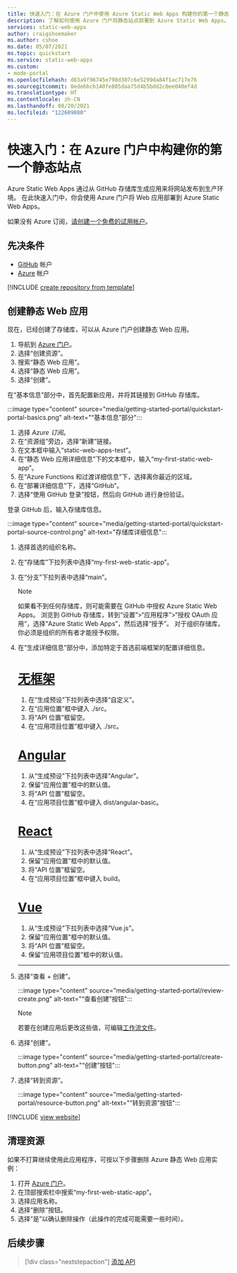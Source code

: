 ```yaml
---
title: 快速入门：在 Azure 门户中使用 Azure Static Web Apps 构建你的第一个静态 Web 应用
description: 了解如何使用 Azure 门户将静态站点部署到 Azure Static Web Apps。
services: static-web-apps
author: craigshoemaker
ms.author: cshoe
ms.date: 05/07/2021
ms.topic: quickstart
ms.service: static-web-apps
ms.custom:
- mode-portal
ms.openlocfilehash: d83a9f96745e798d307c6e5299da84f1ac717e76
ms.sourcegitcommit: 0ede6bcb140fe805daa75d4b5bdd2c0ee040ef4d
ms.translationtype: HT
ms.contentlocale: zh-CN
ms.lasthandoff: 08/20/2021
ms.locfileid: "122609080"
---
```

# <a name="quickstart-building-your-first-static-site-in-the-azure-portal"></a>快速入门：在 Azure 门户中构建你的第一个静态站点

Azure Static Web Apps 通过从 GitHub 存储库生成应用来将网站发布到生产环境。 在此快速入门中，你会使用 Azure 门户将 Web 应用部署到 Azure Static Web Apps。

如果没有 Azure 订阅，[请创建一个免费的试用帐户](https://azure.microsoft.com/free)。

## <a name="prerequisites"></a>先决条件

- [GitHub](https://github.com) 帐户
- [Azure](https://portal.azure.com) 帐户

[!INCLUDE [create repository from template](../../includes/static-web-apps-get-started-create-repo.md)]

## <a name="create-a-static-web-app"></a>创建静态 Web 应用

现在，已经创建了存储库，可以从 Azure 门户创建静态 Web 应用。

1. 导航到 [Azure 门户](https://portal.azure.com)。
1. 选择“创建资源”。
1. 搜索“静态 Web 应用”。
1. 选择“静态 Web 应用”。
1. 选择“创建”。

在“基本信息”部分中，首先配置新应用，并将其链接到 GitHub 存储库。

:::image type="content" source="media/getting-started-portal/quickstart-portal-basics.png" alt-text="“基本信息”部分":::

1. 选择 _Azure 订阅_。
1. 在“资源组”旁边，选择“新建”链接。
1. 在文本框中输入“static-web-apps-test”。
1. 在“静态 Web 应用详细信息”下的文本框中，输入“my-first-static-web-app”。
1. 在“Azure Functions 和过渡详细信息”下，选择离你最近的区域。
1. 在“部署详细信息”下，选择“GitHub”。
1. 选择“使用 GitHub 登录”按钮，然后向 GitHub 进行身份验证。

登录 GitHub 后，输入存储库信息。

:::image type="content" source="media/getting-started-portal/quickstart-portal-source-control.png" alt-text="存储库详细信息":::

1. 选择首选的组织名称。
1. 在“存储库”下拉列表中选择“my-first-web-static-app”。
1. 在“分支”下拉列表中选择“main”。

   > [!NOTE]
   > 如果看不到任何存储库，则可能需要在 GitHub 中授权 Azure Static Web Apps。 浏览到 GitHub 存储库，转到“设置”>“应用程序”>“授权 OAuth 应用”，选择“Azure Static Web Apps”，然后选择“授予”。 对于组织存储库，你必须是组织的所有者才能授予权限。

1. 在“生成详细信息”部分中，添加特定于首选前端框架的配置详细信息。

    # <a name="no-framework"></a>[无框架](#tab/vanilla-javascript)

    1. 在“生成预设”下拉列表中选择“自定义”。
    1. 在“应用位置”框中键入 ./src。
    1. 将“API 位置”框留空。
    1. 在“应用项目位置”框中键入 ./src。

    # <a name="angular"></a>[Angular](#tab/angular)

    1. 从“生成预设”下拉列表中选择“Angular”。
    1. 保留“应用位置”框中的默认值。
    1. 将“API 位置”框留空。
    1. 在“应用项目位置”框中键入 dist/angular-basic。

    # <a name="react"></a>[React](#tab/react)

    1. 从“生成预设”下拉列表中选择“React”。
    1. 保留“应用位置”框中的默认值。
    1. 将“API 位置”框留空。
    1. 在“应用项目位置”框中键入 build。

    # <a name="vue"></a>[Vue](#tab/vue)

    1. 从“生成预设”下拉列表中选择“Vue.js”。
    1. 保留“应用位置”框中的默认值。
    1. 将“API 位置”框留空。
    1. 保留“应用项目位置”框中的默认值。

    ---

1. 选择“查看 + 创建”。

    :::image type="content" source="media/getting-started-portal/review-create.png" alt-text="“查看创建”按钮":::

    > [!NOTE]
    > 若要在创建应用后更改这些值，可编辑[工作流文件](github-actions-workflow.md)。

1. 选择“创建”。

    :::image type="content" source="media/getting-started-portal/create-button.png" alt-text="“创建”按钮":::

1. 选择“转到资源”。

    :::image type="content" source="media/getting-started-portal/resource-button.png" alt-text="“转到资源”按钮":::

[!INCLUDE [view website](../../includes/static-web-apps-get-started-view-website.md)]

## <a name="clean-up-resources"></a>清理资源

如果不打算继续使用此应用程序，可按以下步骤删除 Azure 静态 Web 应用实例：

1. 打开 [Azure 门户](https://portal.azure.com)。
1. 在顶部搜索栏中搜索“my-first-web-static-app”。
1. 选择应用名称。
1. 选择“删除”按钮。
1. 选择“是”以确认删除操作（此操作的完成可能需要一些时间）。

## <a name="next-steps"></a>后续步骤

> [!div class="nextstepaction"]
> [添加 API](add-api.md)
